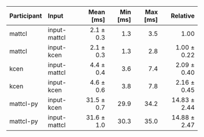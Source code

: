 | Participant | Input | Mean [ms] | Min [ms] | Max [ms] | Relative |
|:---|:---|---:|---:|---:|---:|
| mattcl | input-mattcl | 2.1 ± 0.3 | 1.3 | 3.5 | 1.00 |
| mattcl | input-kcen | 2.1 ± 0.3 | 1.3 | 2.8 | 1.00 ± 0.22 |
| kcen | input-mattcl | 4.4 ± 0.4 | 3.6 | 7.4 | 2.09 ± 0.40 |
| kcen | input-kcen | 4.6 ± 0.6 | 3.8 | 7.8 | 2.16 ± 0.45 |
| mattcl-py | input-kcen | 31.5 ± 0.7 | 29.9 | 34.2 | 14.83 ± 2.44 |
| mattcl-py | input-mattcl | 31.6 ± 1.0 | 30.3 | 35.0 | 14.88 ± 2.47 |
